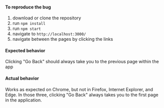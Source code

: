 #### To reproduce the bug

1. download or clone the repository
1. run `npm install`
1. run `npm start`
1. navigate to `http://localhost:3000/`
1. navigate between the pages by clicking the links

#### Expected behavior

Clicking "Go Back" should always take you to the previous page within the app

#### Actual behavior

Works as expected on Chrome, but not in Firefox, Internet Explorer, and Edge. In those three, clicking "Go Back" always takes you to the first page in the application.
